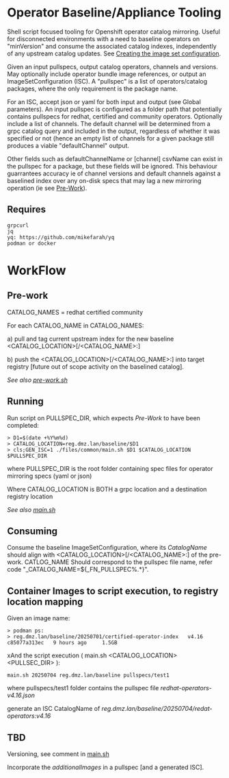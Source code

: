 
# Operator Baseline/Appliance Tooling

Shell script focused tooling for Openshift operator catalog mirroring. Useful for disconnected environments with a need to baseline operators on "minVersion" and consume the associated catalog indexes, independently of any upstream catalog updates. See [Creating the image set configuration](https://docs.redhat.com/en/documentation/openshift_container_platform/4.18/html/disconnected_environments/mirroring-in-disconnected-environments#oc-mirror-building-image-set-config-v2_about-installing-oc-mirror-v2).

Given an input pullspecs, output catalog operators, channels and versions. May optionally include operator bundle image references, or output an ImageSetConfiguration (ISC). A "pullspec" is a list of operators/catalog packages, where the only requirement is the package name. 

For an ISC, accept json or yaml for both input and output (see Global parameters). An input pullspec is configured as a folder path that potentially contains pullspecs for redhat, certified and community operators. Optionally include a list of channels. The default channel will be determined from a grpc catalog query and included in the output, regardless of whether it was specified or not (hence an empty list of channels for a given package still produces a viable "defaultChannel" output. 

Other fields such as defaultChannelName or [channel] csvName can exist in the pullspec for a package, but these fields will be ignored. This behaviour guarrantees accuracy ie of channel versions and default channels against a baselined index over any on-disk specs that may lag a new mirroring operation (ie see [Pre-Work](#Pre-Work)).

## Requires

```
grpcurl
jq
yq: https://github.com/mikefarah/yq
podman or docker
```

# WorkFlow

## Pre-work

 CATALOG_NAMES = redhat certified community

 For each CATALOG_NAME in CATALOG_NAMES:

   a) pull and tag current upstream index for the new baseline <CATALOG_LOCATION>[/<CATALOG_NAME>:<VERSION>]

   b) push the <CATALOG_LOCATION>[/<CATALOG_NAME>:<VERSION>] into target registry [future out of scope activity on the baselined catalog].

_See also [pre-work.sh](./scripts/pre-work.sh)_

## Running

Run script on PULLSPEC_DIR, which expects _Pre-Work_ to have been completed:

```     
> D1=$(date +%Y%m%d)
> CATALOG_LOCATION=reg.dmz.lan/baseline/$D1
> cls;GEN_ISC=1 ./files/common/main.sh $D1 $CATALOG_LOCATION $PULLSPEC_DIR
```
where PULLSPEC_DIR is the root folder containing spec files for operator mirroring specs (yaml or json)

Where CATALOG_LOCATION is BOTH a grpc location and a destination registry location

_See also [main.sh](./scripts/main.sh)_

## Consuming

Consume the baseline ImageSetConfiguration, where its _CatalogName_ should align with <CATALOG_LOCATION>[/<CATALOG_NAME>:<VERSION>] of the pre-work. CATLOG_NAME Should correspond to the pullspec file name, refer code "\_CATALOG_NAME=${_FN_PULLSPEC%.*}".

## Container Images to script execution, to registry location mapping


Given an image name:

```
> podman ps:
> reg.dmz.lan/baseline/20250701/certified-operator-index   v4.16     c85077a313ec   9 hours ago     1.5GB
```

xAnd the script execution ( main.sh <D1> <CATALOG_LOCATION> <PULLSEC_DIR> ):

```
main.sh 20250704 reg.dmz.lan/baseline pullspecs/test1
```

where pullspecs/test1 folder contains the pullspec file _redhat-operators-v4.16.json_

generate an ISC CatalogName of _reg.dmz.lan/baseline/20250704/redat-operators:v4.16_


## TBD

Versioning, see comment in [main.sh](./scripts/main.sh)

Incorporate the _additionalImages_ in a pullspec [and a generated ISC].
